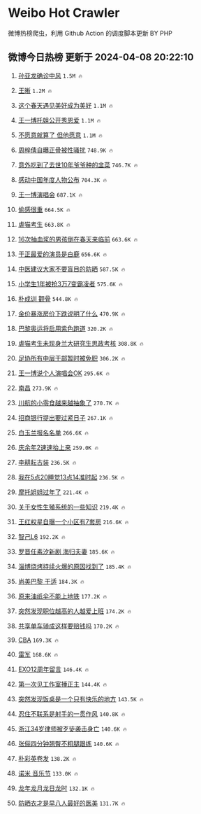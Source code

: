 # Weibo Hot Crawler 



微博热榜爬虫，利用 Github Action 的调度脚本更新 BY PHP 


## 微博今日热榜 更新于 2024-04-08 20:22:10 
1. [孙亚龙确诊中风](https://s.weibo.com/weibo?q=%23%E5%AD%99%E4%BA%9A%E9%BE%99%E7%A1%AE%E8%AF%8A%E4%B8%AD%E9%A3%8E%23&t=31&band_rank=1&Refer=top) `1.5M 🔥` 

1. [王晰](https://s.weibo.com/weibo?q=%E7%8E%8B%E6%99%B0&t=31&band_rank=2&Refer=top) `1.2M 🔥` 

1. [这个春天遇见美好成为美好](https://s.weibo.com/weibo?q=%23%E8%BF%99%E4%B8%AA%E6%98%A5%E5%A4%A9%E9%81%87%E8%A7%81%E7%BE%8E%E5%A5%BD%E6%88%90%E4%B8%BA%E7%BE%8E%E5%A5%BD%23&t=31&band_rank=3&Refer=top) `1.1M 🔥` 

1. [王一博托姐公开秀恩爱](https://s.weibo.com/weibo?q=%E7%8E%8B%E4%B8%80%E5%8D%9A%E6%89%98%E5%A7%90%E5%85%AC%E5%BC%80%E7%A7%80%E6%81%A9%E7%88%B1&t=31&band_rank=4&Refer=top) `1.1M 🔥` 

1. [不愿意就算了 但他愿意](https://s.weibo.com/weibo?q=%E4%B8%8D%E6%84%BF%E6%84%8F%E5%B0%B1%E7%AE%97%E4%BA%86%20%E4%BD%86%E4%BB%96%E6%84%BF%E6%84%8F&t=31&band_rank=5&Refer=top) `1.1M 🔥` 

1. [周梓倩自曝正骨被性骚扰](https://s.weibo.com/weibo?q=%23%E5%91%A8%E6%A2%93%E5%80%A9%E8%87%AA%E6%9B%9D%E6%AD%A3%E9%AA%A8%E8%A2%AB%E6%80%A7%E9%AA%9A%E6%89%B0%23&t=31&band_rank=6&Refer=top) `748.9K 🔥` 

1. [意外吃到了去世10年爷爷种的韭菜](https://s.weibo.com/weibo?q=%23%E6%84%8F%E5%A4%96%E5%90%83%E5%88%B0%E4%BA%86%E5%8E%BB%E4%B8%9610%E5%B9%B4%E7%88%B7%E7%88%B7%E7%A7%8D%E7%9A%84%E9%9F%AD%E8%8F%9C%23&t=31&band_rank=7&Refer=top) `746.7K 🔥` 

1. [感动中国年度人物公布](https://s.weibo.com/weibo?q=%23%E6%84%9F%E5%8A%A8%E4%B8%AD%E5%9B%BD%E5%B9%B4%E5%BA%A6%E4%BA%BA%E7%89%A9%E5%85%AC%E5%B8%83%23&t=31&band_rank=8&Refer=top) `704.3K 🔥` 

1. [王一博演唱会](https://s.weibo.com/weibo?q=%E7%8E%8B%E4%B8%80%E5%8D%9A%E6%BC%94%E5%94%B1%E4%BC%9A&t=31&band_rank=9&Refer=top) `687.1K 🔥` 

1. [偷感很重](https://s.weibo.com/weibo?q=%E5%81%B7%E6%84%9F%E5%BE%88%E9%87%8D&t=31&band_rank=10&Refer=top) `664.5K 🔥` 

1. [虐猫考生](https://s.weibo.com/weibo?q=%E8%99%90%E7%8C%AB%E8%80%83%E7%94%9F&t=31&band_rank=11&Refer=top) `663.8K 🔥` 

1. [16次抽血浆的男孩倒在春天来临前](https://s.weibo.com/weibo?q=%2316%E6%AC%A1%E6%8A%BD%E8%A1%80%E6%B5%86%E7%9A%84%E7%94%B7%E5%AD%A9%E5%80%92%E5%9C%A8%E6%98%A5%E5%A4%A9%E6%9D%A5%E4%B8%B4%E5%89%8D%23&t=31&band_rank=12&Refer=top) `663.6K 🔥` 

1. [于正最爱的演员是白鹿](https://s.weibo.com/weibo?q=%23%E4%BA%8E%E6%AD%A3%E6%9C%80%E7%88%B1%E7%9A%84%E6%BC%94%E5%91%98%E6%98%AF%E7%99%BD%E9%B9%BF%23&t=31&band_rank=13&Refer=top) `656.6K 🔥` 

1. [中医建议大家不要盲目的防晒](https://s.weibo.com/weibo?q=%23%E4%B8%AD%E5%8C%BB%E5%BB%BA%E8%AE%AE%E5%A4%A7%E5%AE%B6%E4%B8%8D%E8%A6%81%E7%9B%B2%E7%9B%AE%E7%9A%84%E9%98%B2%E6%99%92%23&t=31&band_rank=14&Refer=top) `587.5K 🔥` 

1. [小学生1年被抢3万7变霸凌者](https://s.weibo.com/weibo?q=%23%E5%B0%8F%E5%AD%A6%E7%94%9F1%E5%B9%B4%E8%A2%AB%E6%8A%A23%E4%B8%877%E5%8F%98%E9%9C%B8%E5%87%8C%E8%80%85%23&t=31&band_rank=15&Refer=top) `575.6K 🔥` 

1. [朴成训 颧骨](https://s.weibo.com/weibo?q=%E6%9C%B4%E6%88%90%E8%AE%AD%20%E9%A2%A7%E9%AA%A8&t=31&band_rank=16&Refer=top) `544.8K 🔥` 

1. [金价暴涨房价下跌说明了什么](https://s.weibo.com/weibo?q=%E9%87%91%E4%BB%B7%E6%9A%B4%E6%B6%A8%E6%88%BF%E4%BB%B7%E4%B8%8B%E8%B7%8C%E8%AF%B4%E6%98%8E%E4%BA%86%E4%BB%80%E4%B9%88&t=31&band_rank=17&Refer=top) `470.9K 🔥` 

1. [巴黎奥运将启用紫色跑道](https://s.weibo.com/weibo?q=%23%E5%B7%B4%E9%BB%8E%E5%A5%A5%E8%BF%90%E5%B0%86%E5%90%AF%E7%94%A8%E7%B4%AB%E8%89%B2%E8%B7%91%E9%81%93%23&t=31&band_rank=18&Refer=top) `320.2K 🔥` 

1. [虐猫考生未现身兰大研究生思政考核](https://s.weibo.com/weibo?q=%23%E8%99%90%E7%8C%AB%E8%80%83%E7%94%9F%E6%9C%AA%E7%8E%B0%E8%BA%AB%E5%85%B0%E5%A4%A7%E7%A0%94%E7%A9%B6%E7%94%9F%E6%80%9D%E6%94%BF%E8%80%83%E6%A0%B8%23&t=31&band_rank=19&Refer=top) `308.8K 🔥` 

1. [足协所有中层干部暂时被免职](https://s.weibo.com/weibo?q=%23%E8%B6%B3%E5%8D%8F%E6%89%80%E6%9C%89%E4%B8%AD%E5%B1%82%E5%B9%B2%E9%83%A8%E6%9A%82%E6%97%B6%E8%A2%AB%E5%85%8D%E8%81%8C%23&t=31&band_rank=20&Refer=top) `306.2K 🔥` 

1. [王一博说个人演唱会OK](https://s.weibo.com/weibo?q=%23%E7%8E%8B%E4%B8%80%E5%8D%9A%E8%AF%B4%E4%B8%AA%E4%BA%BA%E6%BC%94%E5%94%B1%E4%BC%9AOK%23&t=31&band_rank=21&Refer=top) `295.6K 🔥` 

1. [南昌](https://s.weibo.com/weibo?q=%E5%8D%97%E6%98%8C&t=31&band_rank=22&Refer=top) `273.9K 🔥` 

1. [川航的小零食越来越抽象了](https://s.weibo.com/weibo?q=%23%E5%B7%9D%E8%88%AA%E7%9A%84%E5%B0%8F%E9%9B%B6%E9%A3%9F%E8%B6%8A%E6%9D%A5%E8%B6%8A%E6%8A%BD%E8%B1%A1%E4%BA%86%23&t=31&band_rank=23&Refer=top) `270.7K 🔥` 

1. [招商银行提出要过紧日子](https://s.weibo.com/weibo?q=%23%E6%8B%9B%E5%95%86%E9%93%B6%E8%A1%8C%E6%8F%90%E5%87%BA%E8%A6%81%E8%BF%87%E7%B4%A7%E6%97%A5%E5%AD%90%23&t=31&band_rank=24&Refer=top) `267.1K 🔥` 

1. [白玉兰报名名单](https://s.weibo.com/weibo?q=%E7%99%BD%E7%8E%89%E5%85%B0%E6%8A%A5%E5%90%8D%E5%90%8D%E5%8D%95&t=31&band_rank=25&Refer=top) `266.6K 🔥` 

1. [庆余年2速速抬上来](https://s.weibo.com/weibo?q=%E5%BA%86%E4%BD%99%E5%B9%B42%E9%80%9F%E9%80%9F%E6%8A%AC%E4%B8%8A%E6%9D%A5&t=31&band_rank=26&Refer=top) `259.0K 🔥` 

1. [李耕耘古装](https://s.weibo.com/weibo?q=%23%E6%9D%8E%E8%80%95%E8%80%98%E5%8F%A4%E8%A3%85%23&t=31&band_rank=27&Refer=top) `236.5K 🔥` 

1. [我在5点20睡觉13点14准时起](https://s.weibo.com/weibo?q=%E6%88%91%E5%9C%A85%E7%82%B920%E7%9D%A1%E8%A7%8913%E7%82%B914%E5%87%86%E6%97%B6%E8%B5%B7&t=31&band_rank=28&Refer=top) `236.5K 🔥` 

1. [摩托姐姐过年了](https://s.weibo.com/weibo?q=%E6%91%A9%E6%89%98%E5%A7%90%E5%A7%90%E8%BF%87%E5%B9%B4%E4%BA%86&t=31&band_rank=29&Refer=top) `221.4K 🔥` 

1. [关于女性生殖系统的一些知识](https://s.weibo.com/weibo?q=%E5%85%B3%E4%BA%8E%E5%A5%B3%E6%80%A7%E7%94%9F%E6%AE%96%E7%B3%BB%E7%BB%9F%E7%9A%84%E4%B8%80%E4%BA%9B%E7%9F%A5%E8%AF%86&t=31&band_rank=30&Refer=top) `219.4K 🔥` 

1. [王红权星自曝一个小区有7套房](https://s.weibo.com/weibo?q=%23%E7%8E%8B%E7%BA%A2%E6%9D%83%E6%98%9F%E8%87%AA%E6%9B%9D%E4%B8%80%E4%B8%AA%E5%B0%8F%E5%8C%BA%E6%9C%897%E5%A5%97%E6%88%BF%23&t=31&band_rank=31&Refer=top) `216.6K 🔥` 

1. [智己L6](https://s.weibo.com/weibo?q=%E6%99%BA%E5%B7%B1L6&t=31&band_rank=32&Refer=top) `192.2K 🔥` 

1. [罗晋任素汐新剧 海归夫妻](https://s.weibo.com/weibo?q=%E7%BD%97%E6%99%8B%E4%BB%BB%E7%B4%A0%E6%B1%90%E6%96%B0%E5%89%A7%20%E6%B5%B7%E5%BD%92%E5%A4%AB%E5%A6%BB&t=31&band_rank=33&Refer=top) `185.6K 🔥` 

1. [淄博烧烤持续火爆的原因找到了](https://s.weibo.com/weibo?q=%23%E6%B7%84%E5%8D%9A%E7%83%A7%E7%83%A4%E6%8C%81%E7%BB%AD%E7%81%AB%E7%88%86%E7%9A%84%E5%8E%9F%E5%9B%A0%E6%89%BE%E5%88%B0%E4%BA%86%23&t=31&band_rank=34&Refer=top) `185.4K 🔥` 

1. [尚美巴黎 于适](https://s.weibo.com/weibo?q=%E5%B0%9A%E7%BE%8E%E5%B7%B4%E9%BB%8E%20%E4%BA%8E%E9%80%82&t=31&band_rank=35&Refer=top) `184.3K 🔥` 

1. [原来油纸伞不能上地铁](https://s.weibo.com/weibo?q=%23%E5%8E%9F%E6%9D%A5%E6%B2%B9%E7%BA%B8%E4%BC%9E%E4%B8%8D%E8%83%BD%E4%B8%8A%E5%9C%B0%E9%93%81%23&t=31&band_rank=36&Refer=top) `177.2K 🔥` 

1. [突然发现职位越高的人越爱上班](https://s.weibo.com/weibo?q=%23%E7%AA%81%E7%84%B6%E5%8F%91%E7%8E%B0%E8%81%8C%E4%BD%8D%E8%B6%8A%E9%AB%98%E7%9A%84%E4%BA%BA%E8%B6%8A%E7%88%B1%E4%B8%8A%E7%8F%AD%23&t=31&band_rank=37&Refer=top) `174.2K 🔥` 

1. [共享单车骑成这样要赔钱吗](https://s.weibo.com/weibo?q=%23%E5%85%B1%E4%BA%AB%E5%8D%95%E8%BD%A6%E9%AA%91%E6%88%90%E8%BF%99%E6%A0%B7%E8%A6%81%E8%B5%94%E9%92%B1%E5%90%97%23&t=31&band_rank=38&Refer=top) `170.2K 🔥` 

1. [CBA](https://s.weibo.com/weibo?q=CBA&t=31&band_rank=39&Refer=top) `169.3K 🔥` 

1. [雷军](https://s.weibo.com/weibo?q=%E9%9B%B7%E5%86%9B&t=31&band_rank=40&Refer=top) `168.6K 🔥` 

1. [EXO12周年留言](https://s.weibo.com/weibo?q=%23EXO12%E5%91%A8%E5%B9%B4%E7%95%99%E8%A8%80%23&t=31&band_rank=41&Refer=top) `146.4K 🔥` 

1. [第一次见工作室捶正主](https://s.weibo.com/weibo?q=%23%E7%AC%AC%E4%B8%80%E6%AC%A1%E8%A7%81%E5%B7%A5%E4%BD%9C%E5%AE%A4%E6%8D%B6%E6%AD%A3%E4%B8%BB%23&t=31&band_rank=42&Refer=top) `144.4K 🔥` 

1. [突然发现饭桌是一个只有快乐的地方](https://s.weibo.com/weibo?q=%23%E7%AA%81%E7%84%B6%E5%8F%91%E7%8E%B0%E9%A5%AD%E6%A1%8C%E6%98%AF%E4%B8%80%E4%B8%AA%E5%8F%AA%E6%9C%89%E5%BF%AB%E4%B9%90%E7%9A%84%E5%9C%B0%E6%96%B9%23&t=31&band_rank=43&Refer=top) `143.5K 🔥` 

1. [忍住不联系是射手的一贯作风](https://s.weibo.com/weibo?q=%23%E5%BF%8D%E4%BD%8F%E4%B8%8D%E8%81%94%E7%B3%BB%E6%98%AF%E5%B0%84%E6%89%8B%E7%9A%84%E4%B8%80%E8%B4%AF%E4%BD%9C%E9%A3%8E%23&t=31&band_rank=44&Refer=top) `140.8K 🔥` 

1. [浙江34岁律师被歹徒袭击身亡](https://s.weibo.com/weibo?q=%23%E6%B5%99%E6%B1%9F34%E5%B2%81%E5%BE%8B%E5%B8%88%E8%A2%AB%E6%AD%B9%E5%BE%92%E8%A2%AD%E5%87%BB%E8%BA%AB%E4%BA%A1%23&t=31&band_rank=45&Refer=top) `140.6K 🔥` 

1. [张俪四分钟翘臀不粗腿跟练](https://s.weibo.com/weibo?q=%23%E5%BC%A0%E4%BF%AA%E5%9B%9B%E5%88%86%E9%92%9F%E7%BF%98%E8%87%80%E4%B8%8D%E7%B2%97%E8%85%BF%E8%B7%9F%E7%BB%83%23&t=31&band_rank=46&Refer=top) `140.6K 🔥` 

1. [朴彩英卷发](https://s.weibo.com/weibo?q=%23%E6%9C%B4%E5%BD%A9%E8%8B%B1%E5%8D%B7%E5%8F%91%23&t=31&band_rank=47&Refer=top) `138.2K 🔥` 

1. [诺米 音乐节](https://s.weibo.com/weibo?q=%E8%AF%BA%E7%B1%B3%20%E9%9F%B3%E4%B9%90%E8%8A%82&t=31&band_rank=48&Refer=top) `133.0K 🔥` 

1. [龙年龙月龙日龙时](https://s.weibo.com/weibo?q=%23%E9%BE%99%E5%B9%B4%E9%BE%99%E6%9C%88%E9%BE%99%E6%97%A5%E9%BE%99%E6%97%B6%23&t=31&band_rank=49&Refer=top) `132.1K 🔥` 

1. [防晒衣才是早八人最好的医美](https://s.weibo.com/weibo?q=%23%E9%98%B2%E6%99%92%E8%A1%A3%E6%89%8D%E6%98%AF%E6%97%A9%E5%85%AB%E4%BA%BA%E6%9C%80%E5%A5%BD%E7%9A%84%E5%8C%BB%E7%BE%8E%23&t=31&band_rank=50&Refer=top) `131.7K 🔥` 

